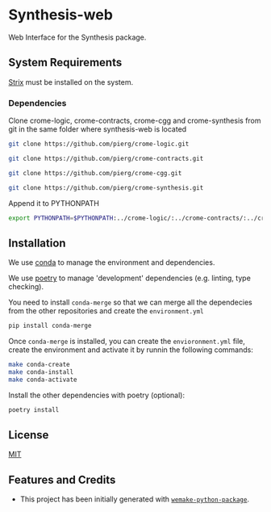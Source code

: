 # Synthesis-web

Web Interface for the Synthesis package.

## System Requirements

[Strix](https://strix.model.in.tum.de) must be installed on the system.

### Dependencies

Clone crome-logic, crome-contracts, crome-cgg and crome-synthesis from git in the same
folder where synthesis-web is located

```bash
git clone https://github.com/pierg/crome-logic.git
```

```bash
git clone https://github.com/pierg/crome-contracts.git
```

```bash
git clone https://github.com/pierg/crome-cgg.git
```

```bash
git clone https://github.com/pierg/crome-synthesis.git
```

Append it to PYTHONPATH

```bash
export PYTHONPATH=$PYTHONPATH:../crome-logic/:../crome-contracts/:../crome-cgg/:../crome-synthesis/
```

## Installation

We use
[conda](https://docs.conda.io/projects/conda/en/latest/user-guide/install/index.html) to
manage the environment and dependencies.

We use [poetry](https://github.com/python-poetry/poetry) to manage 'development'
dependencies (e.g. linting, type checking).


You need to install `conda-merge` so that we can merge all the dependecies from the other repositories and create the `environment.yml`
```bash
pip install conda-merge
```

Once `conda-merge` is installed, you can create the `envioronment.yml` file, create the environment and activate it by runnin the following commands:
```bash
make conda-create
make conda-install
make conda-activate
```

Install the other dependencies with poetry (optional):

```bash
poetry install
```

## License

[MIT](https://github.com/piergiuseppe/crome-synthesis/blob/master/LICENSE)

## Features and Credits

- This project has been initially generated with
  [`wemake-python-package`](https://github.com/wemake-services/wemake-python-package).
